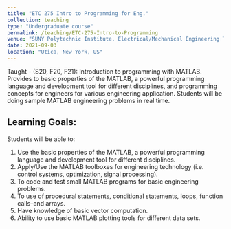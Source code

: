 ```yaml
---
title: "ETC 275 Intro to Programming for Eng."
collection: teaching
type: "Undergraduate course"
permalink: /teaching/ETC-275-Intro-to-Programming
venue: "SUNY Polytechnic Institute, Electrical/Mechanical Engineering Technology"
date: 2021-09-03
location: "Utica, New York, US"
---
```

Taught - (S20, F20, F21): Introduction to programming with MATLAB. Provides to basic properties of the MATLAB, a powerful programming language and development tool for different disciplines, and programming concepts for engineers for various engineering application. Students will be doing sample MATLAB engineering problems in real time. 

Learning Goals:
------
Students will be able to:
1. Use the basic properties of the MATLAB, a powerful programming language and development tool for different disciplines.
2. Apply/Use the MATLAB toolboxes for engineering technology (i.e. control systems, optimization, signal processing).
3. To code and test small MATLAB programs for basic engineering problems.
4. To use of procedural statements, conditional statements, loops, function calls–and arrays.
5. Have knowledge of basic vector computation.
6. Ability to use basic MATLAB plotting tools for different data sets.